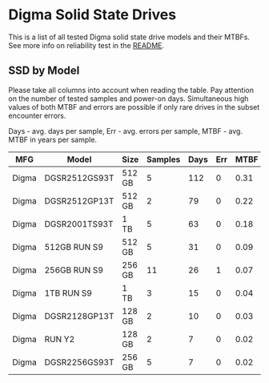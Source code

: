 Digma Solid State Drives
========================

This is a list of all tested Digma solid state drive models and their MTBFs. See
more info on reliability test in the [README](https://github.com/linuxhw/SMART).

SSD by Model
------------

Please take all columns into account when reading the table. Pay attention on the
number of tested samples and power-on days. Simultaneous high values of both MTBF
and errors are possible if only rare drives in the subset encounter errors.

Days - avg. days per sample,
Err  - avg. errors per sample,
MTBF - avg. MTBF in years per sample.

| MFG       | Model              | Size   | Samples | Days  | Err   | MTBF |
|-----------|--------------------|--------|---------|-------|-------|------|
| Digma     | DGSR2512GS93T      | 512 GB | 5       | 112   | 0     | 0.31   |
| Digma     | DGSR2512GP13T      | 512 GB | 2       | 79    | 0     | 0.22   |
| Digma     | DGSR2001TS93T      | 1 TB   | 5       | 63    | 0     | 0.18   |
| Digma     | 512GB RUN S9       | 512 GB | 5       | 31    | 0     | 0.09   |
| Digma     | 256GB RUN S9       | 256 GB | 11      | 26    | 1     | 0.07   |
| Digma     | 1TB RUN S9         | 1 TB   | 3       | 15    | 0     | 0.04   |
| Digma     | DGSR2128GP13T      | 128 GB | 2       | 10    | 0     | 0.03   |
| Digma     | RUN Y2             | 128 GB | 2       | 7     | 0     | 0.02   |
| Digma     | DGSR2256GS93T      | 256 GB | 5       | 7     | 0     | 0.02   |
